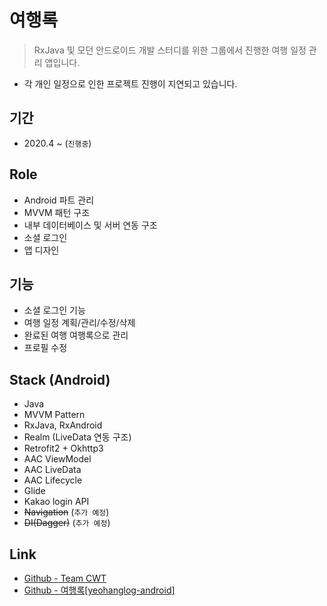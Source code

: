 # 여행록
> RxJava 및 모던 안드로이드 개발 스터디를 위한 그룹에서 진행한 여행 일정 관리 앱입니다.
- 각 개인 일정으로 인한 프로젝트 진행이 지연되고 있습니다. 
  
## 기간 
- 2020.4 ~  (`진행중`)

## Role
- Android 파트 관리
- MVVM 패턴 구조 
- 내부 데이터베이스 및 서버 연동 구조
- 소셜 로그인
- 앱 디자인

## 기능 
- 소셜 로그인 기능
- 여행 일정 계획/관리/수정/삭제
- 완료된 여행 여행록으로 관리
- 프로필 수정

## Stack (Android)
- Java
- MVVM Pattern
- RxJava, RxAndroid
- Realm (LiveData 연동 구조)
- Retrofit2 + Okhttp3
- AAC ViewModel
- AAC LiveData
- AAC Lifecycle
- Glide
- Kakao login API
- ~~Navigation~~ (`추가 예정`)
- ~~DI(Dagger)~~ (`추가 예정`)

## Link
- [Github - Team CWT](https://github.com/CWT-Study)
- [Github - 여행록[yeohanglog-android]](https://github.com/CWT-Study/yeohanglog-android)